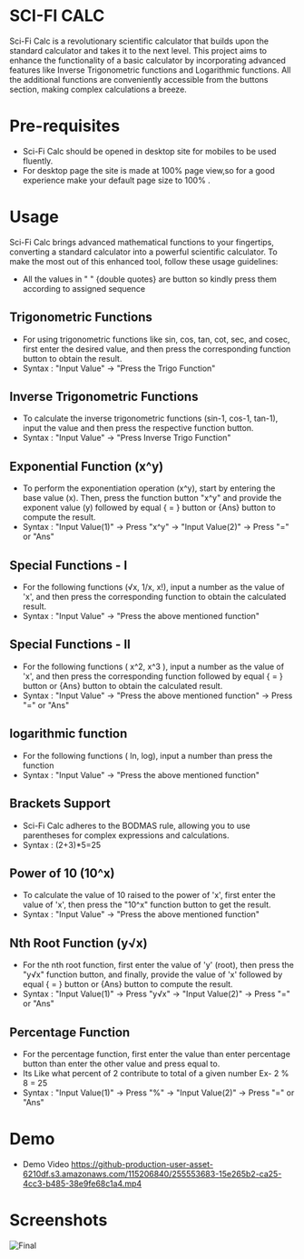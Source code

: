 
# SCI-FI CALC

Sci-Fi Calc is a revolutionary scientific calculator that builds upon the standard calculator and takes it to the next level. This project aims to enhance the functionality of a basic calculator by incorporating advanced features like Inverse Trigonometric functions and Logarithmic functions. All the additional functions are conveniently accessible from the buttons section, making complex calculations a breeze.

# Pre-requisites
- Sci-Fi Calc should be opened in desktop site for mobiles to be used fluently.
- For desktop page the site is made at 100% page view,so for a good experience make your default page size to 100% .

# Usage
Sci-Fi Calc brings advanced mathematical functions to your fingertips, converting a standard calculator into a powerful scientific calculator. To make the most out of this enhanced tool, follow these usage guidelines:
- All the values in " " {double quotes} are button so kindly press them according to assigned sequence

## Trigonometric Functions
- For using trigonometric functions like sin, cos, tan, cot, sec, and cosec, first enter the desired value, and then press the corresponding function button to obtain the result.
- Syntax : "Input Value" -> "Press the Trigo Function"


## Inverse Trigonometric Functions
- To calculate the inverse trigonometric functions (sin-1, cos-1, tan-1), input the value and then press the respective function button.
- Syntax : "Input Value" -> "Press Inverse Trigo Function"


## Exponential Function (x^y)
- To perform the exponentiation operation (x^y), start by entering the base value (x). Then, press the function button "x^y" and provide the exponent value (y)  followed by equal { = } button or {Ans} button to compute the result.
- Syntax : "Input Value(1)"  -> Press "x^y" -> "Input Value(2)" -> Press "=" or "Ans"


## Special Functions - I
- For the following functions (√x, 1/x, x!), input a number as the value of 'x', and then press the corresponding function to obtain the calculated result.
- Syntax : "Input Value" -> "Press the above mentioned function"


## Special Functions - II
- For the following functions ( x^2, x^3 ), input a number as the value of 'x', and then press the corresponding function followed by equal { = } button or {Ans} button to obtain the calculated result.
- Syntax : "Input Value"  -> "Press the above mentioned function" -> Press "=" or "Ans"


## logarithmic function
- For the following functions ( ln, log), input a number than press the function
- Syntax : "Input Value"  -> "Press the above mentioned function" 


## Brackets Support
- Sci-Fi Calc adheres to the BODMAS rule, allowing you to use parentheses for complex expressions and calculations.
- Syntax : (2+3)*5=25


## Power of 10 (10^x)
- To calculate the value of 10 raised to the power of 'x', first enter the value of 'x', then press the "10^x" function button to get the result.
- Syntax : "Input Value"  -> "Press the above mentioned function"


## Nth Root Function (y√x)
- For the nth root function, first enter the value of 'y' (root), then press the "y√x" function button, and finally, provide the value of 'x' followed by equal { = } button or {Ans} button to compute the result.
- Syntax : "Input Value(1)"  -> Press "y√x" -> "Input Value(2)" -> Press "=" or "Ans"


## Percentage Function
- For the percentage function, first enter the value than enter percentage button than enter the other value and press equal to.
- Its Like what percent of 2 contribute to total of a given number
Ex-  2 % 8 = 25
- Syntax : "Input Value(1)"  -> Press "%" -> "Input Value(2)" -> Press "=" or "Ans"

# Demo
- Demo Video
https://github-production-user-asset-6210df.s3.amazonaws.com/115206840/255553683-15e265b2-ca25-4cc3-b485-38e9fe68c1a4.mp4


# Screenshots
![Final](https://user-images.githubusercontent.com/115206840/255554445-b80c1c40-7acd-45a3-b24e-10e1e0130519.png)
